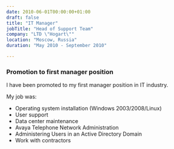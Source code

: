 ```yaml
---
date: 2010-06-01T00:00:00+01:00
draft: false
title: "IT Manager"
jobTitle: "Head of Support Team"
company: "LTD \"Hogart\""
location: "Moscow, Russia"
duration: "May 2010 - September 2010"

---
```

### Promotion to first manager position

I have been promoted to my first manager position in IT industry.

My job was:


 - Operating system installation (Windows 2003/2008/Linux)
 - User support
 - Data center maintenance
 - Avaya Telephone Network Administration
 - Administering Users in an Active Directory Domain
 - Work with contractors
